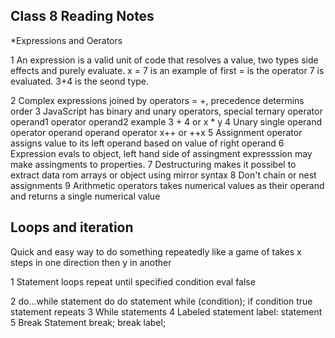 ## Class 8 Reading Notes

*Expressions and Oerators

1 An expression is a valid unit of code that resolves a value, two types side effects and purely evaluate. x = 7 is an example of first = is the operator 7 is evaluated. 3+4 is the seond type.

2 Complex expressions joined by operators = +, precedence determins order
3 JavaScript has binary and unary operators, special ternary operator
 operand1 operator operand2
 example 3 + 4 or x * y
4 Unary single operand 
 operator operand
 operand operator
 x++ or ++x
5 Assignment operator assigns value to its left operand based on value of right operand
6 Expression evals to object, left hand side of assingment expresssion may make assingments to properties. 
7 Destructuring makes it possibel to extract data rom arrays or object using mirror syntax
8 Don't chain or nest assignments
9 Arithmetic operators takes numerical values as their operand and returns a single numerical value

## Loops and iteration
 Quick and easy way to do something repeatedly
 like a game of takes x steps in one direction then y in another

 1 Statement loops repeat until specified condition eval false

 2 do...while statement do 
   do
    statement
    while (condition);
 if condition true statement repeats
 3 While statements
 4 Labeled statement
   label:
    statement
5 Break Statement 
  break;
  break label;
